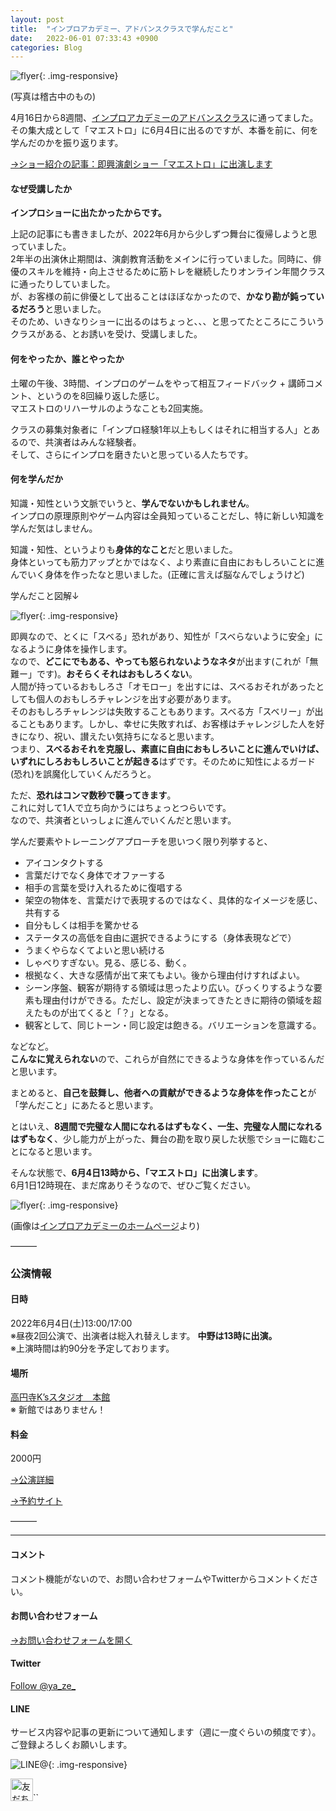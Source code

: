 ```yaml
---
layout: post
title:  "インプロアカデミー、アドバンスクラスで学んだこと"
date:   2022-06-01 07:33:43 +0900
categories: Blog
---
```




![flyer]({{site.baseurl}}/img/20220527_01.jpeg){: .img-responsive}

(写真は稽古中のもの)

4月16日から8週間、[インプロアカデミーのアドバンスクラス](https://improacademy.jp/class/advanced-in-person/)に通ってました。  
その集大成として「マエストロ」に6月4日に出るのですが、本番を前に、何を学んだのかを振り返ります。  

[→ショー紹介の記事：即興演劇ショー「マエストロ」に出演します]({{site.baseurl}}/blog/2022/05/27/Maestro/)



#### なぜ受講したか

**インプロショーに出たかったからです。**

上記の記事にも書きましたが、2022年6月から少しずつ舞台に復帰しようと思っていました。  
2年半の出演休止期間は、演劇教育活動をメインに行っていました。同時に、俳優のスキルを維持・向上させるために筋トレを継続したりオンライン年間クラスに通ったりしていました。  
が、お客様の前に俳優として出ることはほぼなかったので、**かなり勘が鈍っているだろう**と思いました。  
そのため、いきなりショーに出るのはちょっと、、、と思ってたところにこういうクラスがある、とお誘いを受け、受講しました。  

#### 何をやったか、誰とやったか

土曜の午後、3時間、インプロのゲームをやって相互フィードバック + 講師コメント、というのを8回繰り返した感じ。  
マエストロのリハーサルのようなことも2回実施。

クラスの募集対象者に「インプロ経験1年以上もしくはそれに相当する人」とあるので、共演者はみんな経験者。  
そして、さらにインプロを磨きたいと思っている人たちです。

#### 何を学んだか

知識・知性という文脈でいうと、**学んでないかもしれません**。  
インプロの原理原則やゲーム内容は全員知っていることだし、特に新しい知識を学んだ気はしません。

知識・知性、というよりも**身体的なこと**だと思いました。  
身体といっても筋力アップとかではなく、より素直に自由におもしろいことに進んでいく身体を作ったなと思いました。(正確に言えば脳なんでしょうけど)

学んだこと図解↓

![flyer]({{site.baseurl}}/img/20220601_02.jpg){: .img-responsive}

即興なので、とくに「スベる」恐れがあり、知性が「スベらないように安全」になるように身体を操作します。  
なので、**どこにでもある、やっても怒られないようなネタ**が出ます(これが「無難ー」です)。**おそらくそれはおもしろくない**。  
人間が持っているおもしろさ「オモロー」を出すには、スベるおそれがあったとしても個人のおもしろチャレンジを出す必要があります。  
そのおもしろチャレンジは失敗することもあります。スベる方「スベリー」が出ることもあります。しかし、幸せに失敗すれば、お客様はチャレンジした人を好きになり、祝い、讃えたい気持ちになると思います。  
つまり、**スベるおそれを克服し、素直に自由におもしろいことに進んでいけば、いずれにしろおもしろいことが起きる**はずです。そのために知性によるガード(恐れ)を誤魔化していくんだろうと。

ただ、**恐れはコンマ数秒で襲ってきます**。  
これに対して1人で立ち向かうにはちょっとつらいです。  
なので、共演者といっしょに進んでいくんだと思います。

学んだ要素やトレーニングアプローチを思いつく限り列挙すると、

* アイコンタクトする
* 言葉だけでなく身体でオファーする
* 相手の言葉を受け入れるために復唱する
* 架空の物体を、言葉だけで表現するのではなく、具体的なイメージを感じ、共有する
* 自分もしくは相手を驚かせる
* ステータスの高低を自由に選択できるようにする（身体表現などで）
* うまくやらなくてよいと思い続ける
* しゃべりすぎない。見る、感じる、動く。
* 根拠なく、大きな感情が出て来てもよい。後から理由付けすればよい。
* シーン序盤、観客が期待する領域は思ったより広い。びっくりするような要素も理由付けができる。ただし、設定が決まってきたときに期待の領域を超えたものが出てくると「？」となる。
* 観客として、同じトーン・同じ設定は飽きる。バリエーションを意識する。

などなど。  
**こんなに覚えられない**ので、これらが自然にできるような身体を作っているんだと思います。

まとめると、**自己を鼓舞し、他者への貢献ができるような身体を作ったこと**が「学んだこと」にあたると思います。

とはいえ、**8週間で完璧な人間になれるはずもなく、一生、完璧な人間になれるはずもなく**、少し能力が上がった、舞台の勘を取り戻した状態でショーに臨むことになると思います。


そんな状態で、**6月4日13時から、「マエストロ」に出演します**。  
6月1日12時現在、まだ席ありそうなので、ぜひご覧ください。

![flyer]({{site.baseurl}}/img/20220601_01.png){: .img-responsive}

(画像は[インプロアカデミーのホームページ](https://improacademy.jp/blog/3340/)より)

———

### 公演情報

#### 日時  

2022年6月4日(土)13:00/17:00  
※昼夜2回公演で、出演者は総入れ替えします。 **中野は13時に出演。**   
※上演時間は約90分を予定しております。

#### 場所

[高円寺K’sスタジオ　本館](https://koenjiksstudio.wixsite.com/mysite/blank)  
※ 新館ではありません！

#### 料金

2000円

[→公演詳細](https://improacademy.jp/blog/3340/)

[→予約サイト](https://improacademymaestro.peatix.com/)


———



---
#### コメント
コメント機能がないので、お問い合わせフォームやTwitterからコメントください。

#### お問い合わせフォーム
[→お問い合わせフォームを開く]({{site.baseurl}}/docs/contact/)

#### Twitter

<a href="https://twitter.com/ya_ze_?ref_src=twsrc%5Etfw" class="twitter-follow-button" data-show-count="false">Follow @ya_ze_</a><script async src="https://platform.twitter.com/widgets.js" charset="utf-8"></script>


#### LINE

サービス内容や記事の更新について通知します（週に一度ぐらいの頻度です）。
ご登録よろしくお願いします。

![LINE@]({{site.baseurl}}/img/lineat.png){: .img-responsive}

<a href="https://line.me/R/ti/p/%40tqt3140x"><img height="36" border="0" alt="友だち追加" src="https://scdn.line-apps.com/n/line_add_friends/btn/ja.png"></a>``